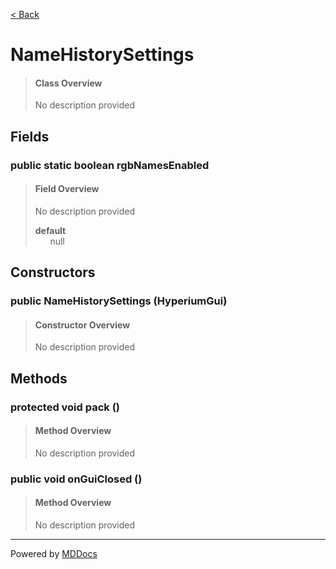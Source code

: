 [< Back](../README.md)
# NameHistorySettings #
>#### Class Overview ####
>No description provided
## Fields ##
### public static boolean rgbNamesEnabled ###
>#### Field Overview ####
>No description provided
>
>**default**<br />
>&nbsp;&nbsp;&nbsp;&nbsp;&nbsp;&nbsp;null
>
## Constructors ##
### public NameHistorySettings (HyperiumGui) ###
>#### Constructor Overview ####
>No description provided
>
## Methods ##
### protected void pack () ###
>#### Method Overview ####
>No description provided
>
### public void onGuiClosed () ###
>#### Method Overview ####
>No description provided
>

---
Powered by [MDDocs](https://github.com/VRCube/MDDocs)